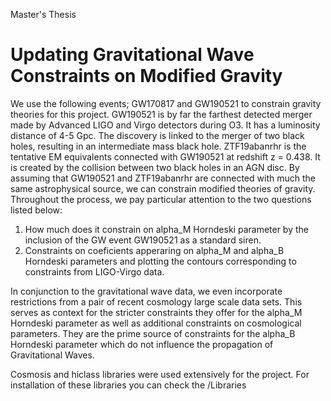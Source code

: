 
Master's Thesis

# Updating Gravitational Wave Constraints on Modified Gravity

We use the following events; GW170817 and GW190521 to constrain gravity theories for this project. GW190521 is by far the farthest detected merger made by Advanced LIGO and Virgo detectors during O3. 
It has a luminosity distance of 4-5 Gpc. The discovery is linked to the merger of two black holes, resulting in an intermediate mass black hole. ZTF19abanrhr is the tentative EM equivalents connected with GW190521 at redshift z = 0.438. 
It is created by the collision between two black holes in an AGN disc. By assuming that GW190521 and ZTF19abanrhr are connected with much the same astrophysical source, we can constrain modified theories of gravity. 
Throughout the process, we pay particular attention to the two questions listed below:

1) How much does it constrain on alpha_M Horndeski parameter by the inclusion of the GW event GW190521 as a standard siren.
2) Constraints on coeficients apperaring on alpha_M and alpha_B Horndeski parameters and plotting the contours corresponding to constraints from LIGO-Virgo data.


In conjunction to the gravitational wave data, we even incorporate restrictions from a pair of recent cosmology large scale data sets. This serves as context for the stricter constraints they offer for the alpha_M Horndeski parameter as well as additional constraints on cosmological parameters. They are the prime source of constraints for the alpha_B Horndeski parameter which do not influence the propagation of Gravitational Waves.


Cosmosis and hiclass libraries were used extensively for the project. For installation of these libraries you can check the /Libraries
